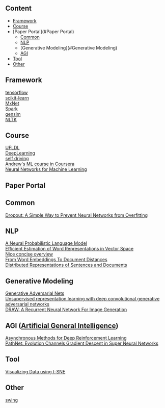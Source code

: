 
## Content
* [Framework](#Framework)
* [Course](#Course)
* [Paper Portal](#Paper Portal)
  * [Common](#Common)
  * [NLP](#NLP)
  * [Generative Modeling](#Generative Modeling)
  * [AGI](#AGI)
* [Tool](#Tool)
* [Other](#Other)

Framework
----------------
[tensorflow](https://www.tensorflow.org/)<br/>
[scikit-learn](http://scikit-learn.org/stable/index.html)<br/>
[MxNet](http://mxnet.io/index.html)<br/>
[Spark](http://spark.apache.org/docs/latest/programming-guide.html)<br/>
[gensim](https://radimrehurek.com/gensim/)<br/>
[NLTK](https://github.com/nltk/nltk/wiki)<br/>

Course
----------------
[UFLDL](http://deeplearning.stanford.edu/wiki/index.php/UFLDL_Tutorial)<br/>
[DeepLearning](http://deeplearning.net/)<br/>
[self driving](http://selfdrivingcars.mit.edu/)<br/>
[Andrew's ML course in Coursera](https://www.coursera.org/learn/machine-learning/home/welcome)<br/>
[Neural Networks for Machine Learning](https://www.coursera.org/learn/neural-networks/home/welcome)<br/>

Paper Portal
----------------
## Common
[Dropout: A Simple Way to Prevent Neural Networks from Overfitting](http://jmlr.org/papers/volume15/srivastava14a/srivastava14a.pdf)<br/>
## NLP
[A Neural Probabilistic Language Model](http://jmlr.org/papers/volume3/bengio03a/bengio03a.pdf)<br/>
[Efficient Estimation of Word Representations in Vector Space](https://arxiv.org/pdf/1301.3781.pdf)<br/>
[Nice concise overview](https://blog.acolyer.org/2016/04/21/the-amazing-power-of-word-vectors/)<br/>
[From Word Embeddings To Document Distances](http://jmlr.org/proceedings/papers/v37/kusnerb15.pdf)<br/>
[Distributed Representations of Sentences and Documents](https://arxiv.org/pdf/1405.4053v2.pdf)<br/>

## Generative Modeling
[Generative Adversarial Nets](http://papers.nips.cc/paper/5423-generative-adversarial-nets.pdf)<br/>
[Unsupervised representation learning with deep convolutional generative adversarial networks](https://arxiv.org/pdf/1511.06434v2.pdf)<br/>
[DRAW: A Recurrent Neural Network For Image Generation](https://arxiv.org/pdf/1502.04623.pdf)<br/>

## AGI ([Artificial General Intelligence](https://intelligence.org/2013/08/11/what-is-agi/))
[Asynchronous Methods for Deep Reinforcement Learning](https://arxiv.org/pdf/1602.01783.pdf)<br/>
[PathNet: Evolution Channels Gradient Descent in Super Neural Networks](https://arxiv.org/pdf/1701.08734v1.pdf)<br/>

Tool
----------------
[Visualizing Data using t-SNE](http://www.cs.toronto.edu/~hinton/absps/tsne.pdf)<br/>

Other
----------------
[swing](http://www.swig.org/Doc1.3/Python.html)<br/>
